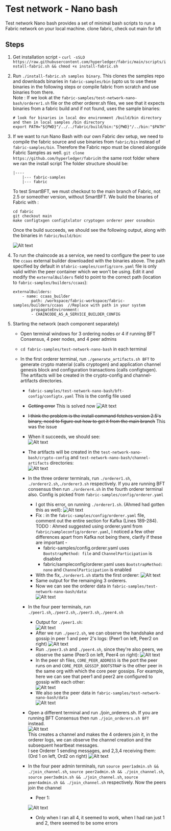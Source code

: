 # Test network - Nano bash

Test network Nano bash provides a set of minimal bash scripts to run a Fabric network on your local machine.
clone fabric, check out main for bft

## Steps

1. Get installation script - `curl -sSLO https://raw.githubusercontent.com/hyperledger/fabric/main/scripts/install-fabric.sh && chmod +x install-fabric.sh`
2. Run `./install-fabric.sh samples binary`. This clones the samples repo and downloads binaries in `fabric-samples/bin` (upto us to use these binaries in the following steps or compile fabric from scratch and use binaries from there.  
    Note : If we look at the `fabric-samples/test-network-nano-bash/orderer1.sh` file or the other orderer.sh files, we see that it expects binaries from a fabric build and if not found, uses the sample binaries:  
    ```
    # look for binaries in local dev environment /build/bin directory and then in local samples /bin directory
    export PATH="${PWD}"/../../fabric/build/bin:"${PWD}"/../bin:"$PATH"
    ```
3. If we want to run Nano Bash with our own Fabric dev setup, we need to compile the fabric source and use binaries from `fabric/bin` instead of `fabric-samples/bin`. Therefore the Fabric repo must be cloned alongside Fabric Samples as well.
   `git clone https://github.com/hyperledger/fabric`in the same root folder where we ran the install script
   The folder structure should be:

   ```
   |----
       |--- fabric-samples
       |--- fabric
   ```

   To test SmartBFT, we must checkout to the main branch of Fabric, not 2.5 or someother version, without SmartBFT. We build the binaries of Fabric with :

   ```
   cd fabric
   git checkout main  
   make configtxgen configtxlator cryptogen orderer peer osnadmin
   ```

   Once the build succeeds, we should see the following output, along with the binaries in `fabric/build/bin`:

   ![Alt text](assets/image-1.png)
4. To run the chaincode as a service, we need to configure the peer to use the `ccaas` external builder downloaded with the binaries above. The path specified by default in s`fabric-samples/config/core.yaml` file is only valid within the peer container which we won't be using. Edit it and modify the `externalBuilders` field to point to the correct path (location to `fabric-samples/builders/ccaas`):

   ```
   externalBuilders:
       - name: ccaas_builder
           path: /workspace/fabric-workspace/fabric-samples/builders/ccaas  //Replace with path in your system
           propagateEnvironment:
           - CHAINCODE_AS_A_SERVICE_BUILDER_CONFIG
   ```
5. Starting the network (each component separately)

   * Open terminal windows for 3 ordering nodes or 4 if running BFT Consensus, 4 peer nodes, and 4 peer admins
   * `cd fabric-samples/test-network-nano-bash` in each terminal
   * In the first orderer terminal, run `./generate_artifacts.sh BFT` to generate crypto material (calls cryptogen) and application channel genesis block and configuration transactions (calls configtxgen). The artifacts will be created in the crypto-config and channel-artifacts directories.

     * `fabric-samples/test-network-nano-bash/bft-config/configtx.yaml` This is the config file used
     * ~~Getting error~~ This is solved now
       ![Alt text](assets/image-2.png)
     * ~~I think the problem is the install command fetches version 2.5's binary, need to figure out how to get it from the main branch~~ This was the issue
     * When it succeeds, we should see:  
       ![Alt text](assets/image-3.png)
     * The artifacts will be created in the `test-network-nano-bash/crypto-config` and `test-network-nano-bash/channel-artifacts` directories:  
        ![Alt text](assets/image-4.png)
     * In the three orderer terminals, run `./orderer1.sh`, `./orderer2.sh`,`./orderer3.sh` respectively. If you are running BFT consensus then run `./orderer4.sh` in the fourth orderer terminal also. Config is picked  from `fabric-samples/config/orderer.yaml`
        * I got this error, on running `./orderer1.sh`. (Ahmed had gotten this as well):
            ![Alt text](assets/image-5.png)
        * Fix : in the `fabric-samples/config/orderer.yaml` file, comment out the entire section for Kafka (Lines 189-284). TODO : Ahmed suggested using orderer.yaml from `fabric/sampleconfig/orderer.yaml`, I noticed a few other differences apart from Kafka not being there, clarify if these are important - 
            * fabric-samples/config.orderer.yaml uses `BootstrapMethod: file` and `ChannelParticipation` is disabled
            * fabric/sampleconfig/orderer.yaml uses `BootstrapMethod: none` and `ChannelParticipation` is enabled
        * With the fix,`./orderer1.sh` starts the first orderer:
            ![Alt text](assets/image-10.png)
        * Same output for the remainging 3 orderers.  
        * Now we can see the orderer data in `fabric-samples/test-network-nano-bash/data`:  
            ![Alt text](assets/image-9.png)

      * In the four peer terminals, run `./peer1.sh`,`./peer2.sh`,`./peer3.sh`,`./peer4.sh`
        * Output for `./peer1.sh`:  
          ![Alt text](assets/image-11.png)  
        * After we run `./peer2.sh`, we can observe the handshake and gossip in peer 1 and peer 2's logs: (Peer1 on left, Peer2 on right)
          ![Alt text](assets/image-12.png)  
        * Run `./peer3.sh` and `./peer4.sh`, since they're also peers, we observe the same (Peer3 on left, Peer4 on right):
          ![Alt text](assets/new/image-2.png)  
        * In the peer sh files, `CORE_PEER_ADDRESS` is the port the peer runs on and `CORE_PEER_GOSSIP_BOOTSTRAP` is the other peer in the same org with which the core peer gossips. For example, here we can see that peer1 and peer2 are configured to gossip with each other:  
          ![Alt text](assets/new/image-3.png)  
        * We also see the peer data in `fabric-samples/test-network-nano-bash/data`  
          ![Alt text](assets/new/image-4.png)  
      * Open a different terminal and run ./join_orderers.sh. If you are running BFT Consensus then run `./join_orderers.sh BFT` instead.  
          ![Alt text](assets/new/image-6.png)  
         This creates a channel and makes the 4 orderers join it, in the orderer logs, we can observe the channel creation and the subsequent heartbeat messages.  
         I see Orderer 1 sending messages, and 2,3,4 receiving them: (Ord 1 on left, Ord2 on right)
          ![Alt text](assets/new/image-5.png)  
      * In the four peer admin terminals, run `source peer1admin.sh && ./join_channel.sh`, `source peer2admin.sh && ./join_channel.sh`, `source peer3admin.sh && ./join_channel.sh`, `source peer4admin.sh && ./join_channel.sh` respectively. Now the peers join the channel  
 
          
          * Peer 1:  

          ![Alt text](assets/new/image-8.png)
          * Only when I ran all 4, it seemed to work, when I had ran just 1 and 2, there seemed to be some errors
     
